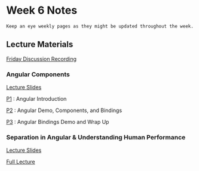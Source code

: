 Week 6 Notes
============================

```{note}
Keep an eye weekly pages as they might be updated throughout the week.
```

## Lecture Materials

[Friday Discussion Recording](https://uci.zoom.us/rec/share/iyn4X-ibMCe84WAZ5YRU04TRtV7ZAotNrVkc0cxjGCJm47rKkOtp3W4d2TtBFgvn.7mFRwoGcoCryfuGl)

### Angular Components

<a href="../resources/angular_components.pdf">Lecture Slides</a>

[P1](https://uci.yuja.com/V/Video?v=2222749&node=8146599&a=289681399&autoplay=1)
: Angular Introduction

[P2](https://uci.yuja.com/V/Video?v=2222800&node=8146705&a=1283932812&autoplay=1)
: Angular Demo, Components, and Bindings

[P3](https://uci.yuja.com/V/Video?v=2222831&node=8146756&a=23135665&autoplay=1)
: Angular Bindings Demo and Wrap Up

### Separation in Angular & Understanding Human Performance

<a href="../resources/11_2_21-angular_separation.pdf">Lecture Slides</a>


[Full Lecture](https://uci.zoom.us/rec/share/P4_6oMfwNSchLPi1-9Lpl3zsScKXhme0Y080vhsvC5c7VNuuUbAHRmXKCUs2BL0B.rgdiKHRONNa6zhSP)
